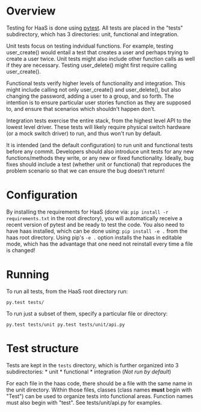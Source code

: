 # Overview

Testing for HaaS is done using [pytest](http://pytest.org/). All tests
are placed in the "tests" subdirectory, which has 3 directories: unit,
functional and integration.

Unit tests focus on testing indvidual functions. For example, testing
user_create() would entail a test that creates a user and perhaps trying
to create a user twice. Unit tests might also include other function calls
as well if they are necessary. Testing user_delete() might first require
calling user_create().

Functional tests verify higher levels of functionality and integration. This
might include calling not only user_create() and user_delete(), but also
changing the password, adding a user to a group, and so forth. The intention
is to ensure particular user stories function as they are supposed to,
and ensure that scenarios which shouldn't happen don't.

Integration tests exercise the entire stack, from the highest level API to
the lowest level driver. These tests will likely require physical switch
hardware (or a mock switch driver) to run, and thus won't run by default.

It is intended (and the default configuration) to run unit and functional
tests before any commit. Developers should also introduce unit tests for any
new functions/methods they write, or any new or fixed functionality. Ideally,
bug fixes should include a test (whether unit or functional) that reproduces
the problem scenario so that we can ensure the bug doesn't return!

# Configuration

By installing the requirements for HaaS (done via: `pip install -r
requirements.txt` in the root directory), you will automatically receive
a recent version of pytest and be ready to test the code. You also need
to have haas installed, which can be done using: `pip install -e .` from
the haas root directory. Using pip's `-e .` option installs the haas in
editable mode, which has the advantage that one need not reinstall every
time a file is changed!

# Running

To run all tests, from the HaaS root directory run:

    py.test tests/

To run just a subset of them, specify a particular file or directory:

    py.test tests/unit py.test tests/unit/api.py

# Test structure

Tests are kept in the `tests` directory, which is further organized into
3 subdirectories: * unit * functional * integration \(*Not run by default*\)

For each file in the haas code, there should be a file with the same name in
the unit directory. Within those files, classes \(class names **must** begin
with "Test"\) can be used to organize tests into functional areas. Function
names must also begin with "test". See tests/unit/api.py for examples.

